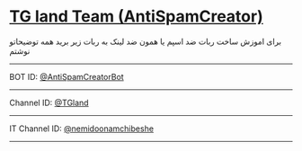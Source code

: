 # [TG land Team (AntiSpamCreator)](https://github.com/TGlandTeam/AntiSpamCreatorBot)


برای اموزش ساخت ربات ضد اسپم یا همون ضد لینک به ربات زیر برید همه توضیحاتو نوشتم

_____________________________________________________________________

BOT ID: [@AntiSpamCreatorBot](https://telegram.me/AntiSpamCreatorBot)
_____________________________________________________________________

Channel ID: [@TGland](https://telegram.me/TGland)
_____________________________________________________________________

IT Channel ID: [@nemidoonamchibeshe](https://telegram.me/nemidoonamchibeshe)
_____________________________________________________________________
